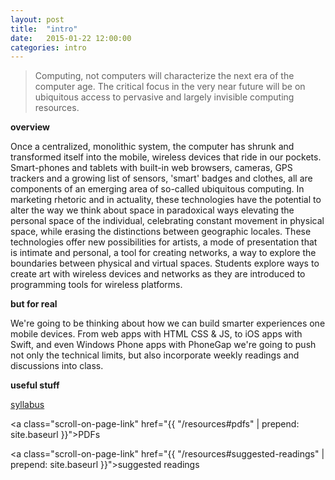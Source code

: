 ```yaml
---
layout: post
title:  "intro"
date:   2015-01-22 12:00:00
categories: intro
---
```

> Computing, not computers will characterize the next era of the computer age. The critical focus in the very near future will be on ubiquitous access to pervasive and largely invisible computing resources.

**overview**

Once a centralized, monolithic system, the computer has shrunk and transformed itself into the mobile, wireless devices that ride in our pockets. Smart-phones and tablets with built-in web browsers, cameras, GPS trackers and a growing list of sensors, 'smart' badges and clothes, all are components of an emerging area of so-called ubiquitous computing. In marketing rhetoric and in actuality, these technologies have the potential to alter the way we think about space in paradoxical ways elevating the personal space of the individual, celebrating constant movement in physical space, while erasing the distinctions between geographic locales. These technologies offer new possibilities for artists, a mode of presentation that is intimate and personal, a tool for creating networks, a way to explore the boundaries between physical and virtual spaces. Students explore ways to create art with wireless devices and networks as they are introduced to programming tools for wireless platforms.

**but for real**

We're going to be thinking about how we can build smarter experiences one mobile devices. From web apps with HTML CSS & JS, to iOS apps with Swift, and even Windows Phone apps with PhoneGap we're going to push not only the technical limits, but also incorporate weekly readings and discussions into class.

**useful stuff**

[syllabus]()

<a class="scroll-on-page-link" href="{{ "/resources#pdfs" | prepend: site.baseurl }}">PDFs</a>

<a class="scroll-on-page-link" href="{{ "/resources#suggested-readings" | prepend: site.baseurl }}">suggested readings</a>
